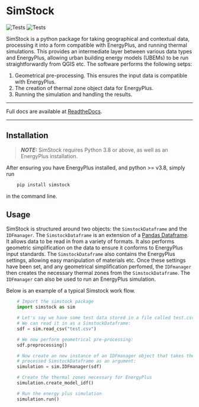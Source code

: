 # SimStock

![Tests](https://github.com/UCL/simstock/actions/workflows/test.yaml/badge.svg) ![Tests](https://github.com/UCL/simstock/actions/workflows/release.yaml/badge.svg)

SimStock is a python package for taking geographical and contextual data, processing it into a form compatible with EnergyPlus, and running thermal simulations. This provides an intermediate layer between various data types and EnergyPlus, allowing urban building energy models (UBEMs) to be run straightforwardly from QGIS etc. The software performs the following setps: 

   1. Geometrical pre-processing. This ensures the input data is compatible with EnergyPlus.
   2. The creation of thermal zone object data for EnergyPlus.
   3. Running the simulation and handling the results. 

---

Full docs are available at [ReadtheDocs](https://simstock.readthedocs.io/en/latest/index.html).

---

## Installation

> **_NOTE:_**  SimStock requires Python 3.8 or above, as well as an EnergyPlus installation.


After ensuring you have EnergyPlus installed, and python >= v3.8, simply run 

``` bash
    pip install simstock
```

in the command line.


## Usage

SimStock is structured around two objects: the ``SimstockDataframe`` and the ``IDFmanager``. The ``SimstockDataframe`` is an extension of a [Pandas Dataframe](https://pandas.pydata.org/docs/reference/api/pandas.DataFrame.html). It allows data to be read in from a variety of formats. It also performs geometric simplification on the data to ensure it conforms to EnergyPlus input standards. The ``SimstockDataframe`` also contains the EnergyPlus settings, allowing easy manipulation of materials etc. Once these settings have been set, and any geometrical simplification perfomed, the ``IDFmanager`` then creates the necessary thermal zones from the ``SimstockDataframe``. The ``IDFmanager`` can also be used to run an EnergyPlus simulation. 

Below is an example of a typical Simstock work flow.

``` python
    # Import the simstock package
    import simstock as sim

    # Let's say we have some test data stored in a file called test.csv. 
    # We can read it in as a SimstockDataframe:
    sdf = sim.read_csv("test.csv")

    # We now perform geometrical pre-processing:
    sdf.preprocessing()

    # Now create an new instance of an IDFmanager object that takes the
    # processed SimstockDataframe as an argument:
    simulation = sim.IDFmanager(sdf)

    # Create the thermal zones necessary for EnergyPlus
    simulation.create_model_idf()

    # Run the energy plus simulation
    simulation.run()
```


